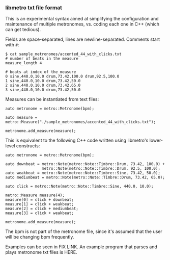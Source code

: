 ### libmetro txt file format

This is an experimental syntax aimed at simplifying the configuration and maintenance of multiple metronomes, vs. coding each one in C++ (which can get tedious).

Fields are space-separated, lines are newline-separated. Comments start with `#`:

```
$ cat sample_metronomes/accented_44_with_clicks.txt
# number of beats in the measure
measure_length 4

# beats at index of the measure
0 sine,440.0,10.0 drum,73.42,100.0 drum,92.5,100.0 
1 sine,440.0,10.0 drum,73.42,50.0
2 sine,440.0,10.0 drum,73.42,65.0
3 sine,440.0,10.0 drum,73.42,50.0
```

Measures can be instantiated from text files:

```
auto metronome = metro::Metronome(bpm);

auto measure = metro::Measure("./sample_metronomes/accented_44_with_clicks.txt");

metronome.add_measure(measure);
```

This is equivalent to the following C++ code written using libmetro's lower-level constructs:

```
auto metronome = metro::Metronome(bpm);

auto downbeat = metro::Note(metro::Note::Timbre::Drum, 73.42, 100.0) + 
                metro::Note(metro::Note::Timbre::Drum, 92.5, 100.0);
auto weakbeat = metro::Note(metro::Note::Timbre::Sine, 73.42, 50.0);
auto mediumbeat = metro::Note(metro::Note::Timbre::Drum, 73.42, 65.0);

auto click = metro::Note(metro::Note::Timbre::Sine, 440.0, 10.0);

metro::Measure measure(4);
measure[0] = click + downbeat;
measure[1] = click + weakbeat;
measure[2] = click + mediumbeat;
measure[3] = click + weakbeat;

metronome.add_measure(measure);
```

The bpm is not part of the metronome file, since it's assumed that the user will be changing bpm frequently.

Examples can be seen in FIX LINK. An example program that parses and plays metronome txt files is HERE.
